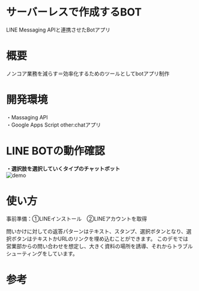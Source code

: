 # サーバーレスで作成するBOT
 LINE Messaging APIと連携させたBotアプリ

# 概要
ノンコア業務を減らす＝効率化するためのツールとしてbotアプリ制作

# 開発環境
 ・Massaging API</br>
 ・Google Apps Script
    other:chatアプリ

# LINE BOTの動作確認
**・選択肢を選択していくタイプのチャットボット**</br>
![demo](https://gyazo.com/66bd86ebc110f717701c28c4fb9076dc/raw)

# 使い方

事前準備：①LINEインストール　②LINEアカウントを取得

問いかけに対しての返答パターンはテキスト、スタンプ、選択ボタンとなり、選択ボタンはテキストかURLのリンクを埋め込むことができます。
このデモでは営業部からの問い合わせを想定し、大きく資料の場所を誘導、それからトラブルシューティングをしています。

# 参考

